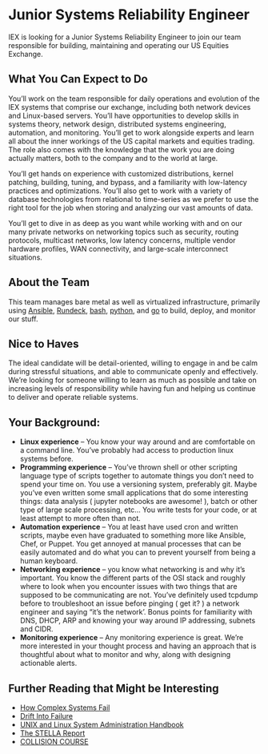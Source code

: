 # Junior Systems Reliability Engineer
IEX is looking for a Junior Systems Reliability Engineer to join our team responsible for building, maintaining and operating our US Equities Exchange.

## What You Can Expect to Do
You’ll work on the team responsible for daily operations and evolution of the IEX systems that comprise our exchange, including both network devices and Linux-based servers. You’ll have opportunities to develop skills in systems theory, network design, distributed systems engineering, automation, and monitoring. You’ll get to work alongside experts and learn all about the inner workings of the US capital markets and equities trading. The role also comes with the knowledge that the work you are doing actually matters, both to the company and to the world at large.

You’ll get hands on experience with customized distributions, kernel patching, building, tuning, and bypass, and a familiarity with low-latency practices and optimizations. You’ll also get to work with a variety of database technologies from relational to time-series as we prefer to use the right tool for the job when storing and analyzing our vast amounts of data.

You’ll get to dive in as deep as you want while working with and on our many private networks on networking topics such as security, routing protocols, multicast networks, low latency concerns, multiple vendor hardware profiles, WAN connectivity, and large-scale interconnect situations. 

## About the Team
This team manages bare metal as well as virtualized infrastructure, primarily using [Ansible](https://www.ansible.com/), [Rundeck](https://www.rundeck.com/), [bash](https://www.gnu.org/software/bash/),  [python](https://www.python.org/), and [go](https://golang.org/) to build, deploy, and monitor our stuff. 

## Nice to Haves
The ideal candidate will be detail-oriented, willing to engage in and be calm during stressful situations, and able to communicate openly and effectively. We’re looking for someone willing to learn as much as possible and take on increasing levels of responsibility while having fun and helping us continue to deliver and operate reliable systems.

## Your Background:
- **Linux experience** – You know your way around and are comfortable on a command line. You’ve probably had access to production linux systems before. 
- **Programming experience** – You’ve thrown shell or other scripting language type of scripts together to automate things you don’t need to spend your time on. You use a versioning system, preferably git. Maybe you’ve even written some small applications that do some interesting things: data analysis ( jupyter notebooks are awesome! ), batch or other type of large scale processing, etc… You write tests for your code, or at least attempt to more often than not. 
- **Automation experience** – You at least have used cron and written scripts, maybe even have graduated to something more like Ansible, Chef, or Puppet. You get annoyed at manual processes that can be easily automated and do what you can to prevent yourself from being a human keyboard. 
- **Networking experience** – you know what networking is and why it’s important. You know the different parts of the OSI stack and roughly where to look when you encounter issues with two things that are supposed to be communicating are not. You’ve definitely used tcpdump before to troubleshoot an issue before pinging ( get it? ) a network engineer and saying “it’s the network’. Bonus points for familiarity with DNS, DHCP, ARP and knowing your way around IP addressing, subnets and CIDR.
- **Monitoring experience** – Any monitoring experience is great. We’re more interested in your thought process and having an approach that is thoughtful about what to monitor and why, along with designing actionable alerts.

## Further Reading that Might be Interesting
- [How Complex Systems Fail](https://web.mit.edu/2.75/resources/random/How%20Complex%20Systems%20Fail.pdf)
- [Drift Into Failure](https://www.amazon.com/Drift-into-Failure-Sidney-Dekker/dp/1409422216)
- [UNIX and Linux System Administration Handbook](https://www.amazon.com/UNIX-Linux-System-Administration-Handbook/dp/0131480057)
- [The STELLA Report](https://snafucatchers.github.io/)
- [COLLISION COURSE](https://features.propublica.org/navy-uss-mccain-crash/navy-installed-touch-screen-steering-ten-sailors-paid-with-their-lives/)